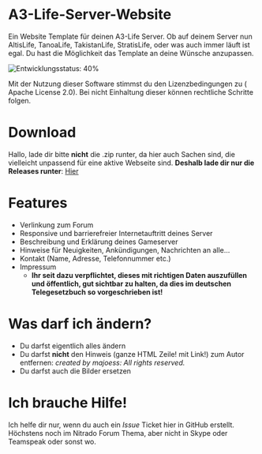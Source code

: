 # A3-Life-Server-Website

Ein Website Template für deinen A3-Life Server. Ob auf deinem Server nun AltisLife, TanoaLife, TakistanLife, StratisLife, oder was auch immer läuft ist egal. Du hast die Möglichkeit das Template an deine Wünsche anzupassen.

![Entwicklungsstatus: 40%](http://i.imgur.com/xUHE7WP.png)

Mit der Nutzung dieser Software stimmst du den Lizenzbedingungen zu ( Apache License 2.0). Bei nicht Einhaltung dieser können rechtliche Schritte folgen.

# Download

Hallo, lade dir bitte **nicht** die .zip runter, da hier auch Sachen sind, die vielleicht unpassend für eine aktive Webseite sind. **Deshalb lade dir nur die Releases runter**: [Hier](https://github.com/majoess/A3-Life-Server-Website/releases)

# Features

* Verlinkung zum Forum
* Responsive und barrierefreier Internetauftritt deines Server
* Beschreibung und Erklärung deines Gameserver
* Hinweise für Neuigkeiten, Ankündigungen, Nachrichten an alle...
* Kontakt (Name, Adresse, Telefonnummer etc.)
* Impressum
  * **Ihr seit dazu verpflichtet, dieses mit richtigen Daten auszufüllen und öffentlich, gut sichtbar zu halten, da dies im deutschen Telegesetzbuch so vorgeschrieben ist!**

# Was darf ich ändern?

* Du darfst eigentlich alles ändern
* Du darfst **nicht** den Hinweis (ganze HTML Zeile! mit Link!) zum Autor entfernen: *created by majoess: All rights reserved.*
* Du darfst auch die Bilder ersetzen

# Ich brauche Hilfe!

Ich helfe dir nur, wenn du auch ein *Issue* Ticket hier in GitHub erstellt. Höchstens noch im Nitrado Forum Thema, aber nicht in Skype oder Teamspeak oder sonst wo. 
